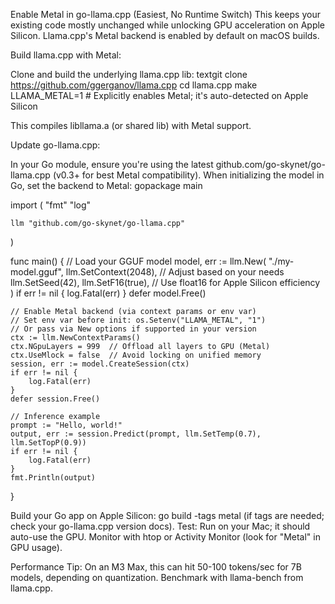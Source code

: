 Enable Metal in go-llama.cpp (Easiest, No Runtime Switch)
This keeps your existing code mostly unchanged while unlocking GPU acceleration on Apple Silicon. Llama.cpp's Metal backend is enabled by default on macOS builds.

Build llama.cpp with Metal:

Clone and build the underlying llama.cpp lib:
textgit clone <https://github.com/ggerganov/llama.cpp>
cd llama.cpp
make LLAMA_METAL=1  # Explicitly enables Metal; it's auto-detected on Apple Silicon

This compiles libllama.a (or shared lib) with Metal support.

Update go-llama.cpp:

In your Go module, ensure you're using the latest github.com/go-skynet/go-llama.cpp (v0.3+ for best Metal compatibility).
When initializing the model in Go, set the backend to Metal:
gopackage main

import (
    "fmt"
    "log"

    llm "github.com/go-skynet/go-llama.cpp"
)

func main() {
    // Load your GGUF model
    model, err := llm.New(
        "./my-model.gguf",
        llm.SetContext(2048),  // Adjust based on your needs
        llm.SetSeed(42),
        llm.SetF16(true),  // Use float16 for Apple Silicon efficiency
    )
    if err != nil {
        log.Fatal(err)
    }
    defer model.Free()

    // Enable Metal backend (via context params or env var)
    // Set env var before init: os.Setenv("LLAMA_METAL", "1")
    // Or pass via New options if supported in your version
    ctx := llm.NewContextParams()
    ctx.NGpuLayers = 999  // Offload all layers to GPU (Metal)
    ctx.UseMlock = false  // Avoid locking on unified memory
    session, err := model.CreateSession(ctx)
    if err != nil {
        log.Fatal(err)
    }
    defer session.Free()

    // Inference example
    prompt := "Hello, world!"
    output, err := session.Predict(prompt, llm.SetTemp(0.7), llm.SetTopP(0.9))
    if err != nil {
        log.Fatal(err)
    }
    fmt.Println(output)
}

Build your Go app on Apple Silicon: go build -tags metal (if tags are needed; check your go-llama.cpp version docs).
Test: Run on your Mac; it should auto-use the GPU. Monitor with htop or Activity Monitor (look for "Metal" in GPU usage).

Performance Tip: On an M3 Max, this can hit 50-100 tokens/sec for 7B models, depending on quantization. Benchmark with llama-bench from llama.cpp.
